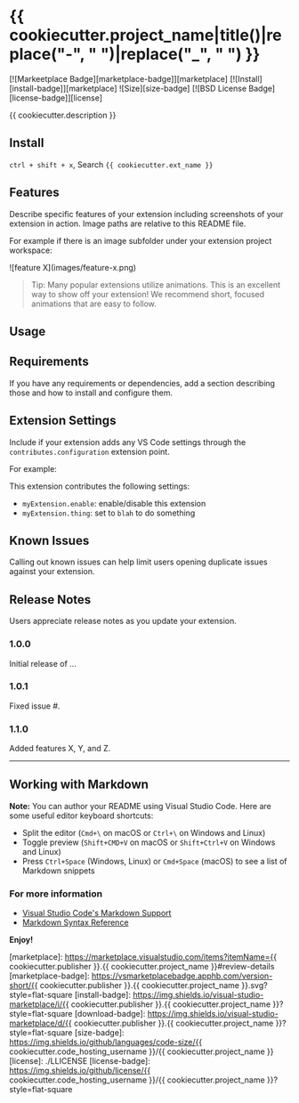 # {{ cookiecutter.project_name|title()|replace("-", " ")|replace("_", " ") }}

[![Markeetplace Badge][marketplace-badge]][marketplace] [![Install][install-badge]][marketplace] ![Size][size-badge] [![BSD License Badge][license-badge]][license]

{{ cookiecutter.description }}

## Install

``ctrl + shift + x``, Search ``{{ cookiecutter.ext_name }}``

## Features

Describe specific features of your extension including screenshots of your extension in action. Image paths are relative to this README file.

For example if there is an image subfolder under your extension project workspace:

\!\[feature X\]\(images/feature-x.png\)

> Tip: Many popular extensions utilize animations. This is an excellent way to show off your extension! We recommend short, focused animations that are easy to follow.

## Usage

## Requirements

If you have any requirements or dependencies, add a section describing those and how to install and configure them.

## Extension Settings

Include if your extension adds any VS Code settings through the `contributes.configuration` extension point.

For example:

This extension contributes the following settings:

* `myExtension.enable`: enable/disable this extension
* `myExtension.thing`: set to `blah` to do something

## Known Issues

Calling out known issues can help limit users opening duplicate issues against your extension.

## Release Notes

Users appreciate release notes as you update your extension.

### 1.0.0

Initial release of ...

### 1.0.1

Fixed issue #.

### 1.1.0

Added features X, Y, and Z.

-----------------------------------------------------------------------------------------------------------

## Working with Markdown

**Note:** You can author your README using Visual Studio Code.  Here are some useful editor keyboard shortcuts:

* Split the editor (`Cmd+\` on macOS or `Ctrl+\` on Windows and Linux)
* Toggle preview (`Shift+CMD+V` on macOS or `Shift+Ctrl+V` on Windows and Linux)
* Press `Ctrl+Space` (Windows, Linux) or `Cmd+Space` (macOS) to see a list of Markdown snippets

### For more information

* [Visual Studio Code's Markdown Support](http://code.visualstudio.com/docs/languages/markdown)
* [Markdown Syntax Reference](https://help.github.com/articles/markdown-basics/)

**Enjoy!**

[marketplace]: https://marketplace.visualstudio.com/items?itemName={{ cookiecutter.publisher }}.{{ cookiecutter.project_name }}#review-details
[marketplace-badge]: https://vsmarketplacebadge.apphb.com/version-short/{{ cookiecutter.publisher }}.{{ cookiecutter.project_name }}.svg?style=flat-square
[install-badge]: https://img.shields.io/visual-studio-marketplace/i/{{ cookiecutter.publisher }}.{{ cookiecutter.project_name }}?style=flat-square
[download-badge]: https://img.shields.io/visual-studio-marketplace/d/{{ cookiecutter.publisher }}.{{ cookiecutter.project_name }}?style=flat-square
[size-badge]: https://img.shields.io/github/languages/code-size/{{ cookiecutter.code_hosting_username }}/{{ cookiecutter.project_name }}
[license]: ./LLICENSE
[license-badge]: https://img.shields.io/github/license/{{ cookiecutter.code_hosting_username }}/{{ cookiecutter.project_name }}?style=flat-square
